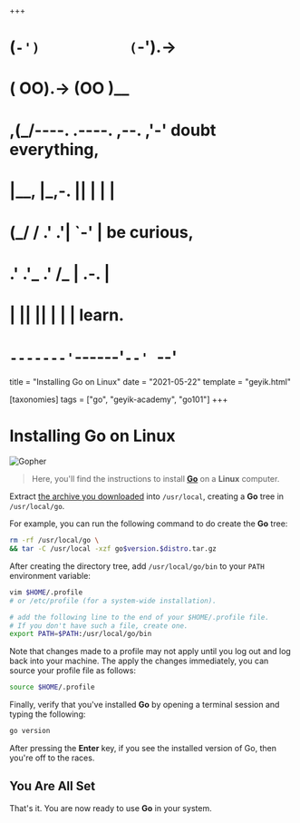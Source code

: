 +++
#   (`-')           (`-').->
#   ( OO).->        (OO )__
# ,(_/----. .----. ,--. ,'-' doubt everything,
# |__,    |\_,-.  ||  | |  |
#  (_/   /    .' .'|  `-'  | be curious,
#  .'  .'_  .'  /_ |  .-.  |
# |       ||      ||  | |  | learn.
# `-------'`------'`--' `--'

title = "Installing Go on Linux"
date = "2021-05-22"
template = "geyik.html"

[taxonomies]
tags = ["go", "geyik-academy", "go101"]
+++

# Installing Go on Linux

![Gopher](/images/size/w1200/2024/03/gopher-linux.png)

> Here, you'll find the instructions to install 
> [**Go**](https://golang.org/ "Go Programming Language") on a 
> **Linux** computer.

Extract [the archive you downloaded](https://golang.org/dl/) into `/usr/local`, creating a **Go** tree in `/usr/local/go`.

For example, you can run the following command to do create the **Go** tree:

```bash
rm -rf /usr/local/go \
&& tar -C /usr/local -xzf go$version.$distro.tar.gz
```

After creating the directory tree, add `/usr/local/go/bin` to your `PATH` environment variable:

```bash
vim $HOME/.profile
# or /etc/profile (for a system-wide installation).

# add the following line to the end of your $HOME/.profile file.
# If you don't have such a file, create one.
export PATH=$PATH:/usr/local/go/bin
```

Note that changes made to a profile may not apply until you log out and log back into your machine. The apply the changes immediately, you can source your profile file as follows:

```bash
source $HOME/.profile
```

Finally, verify that you've installed **Go** by opening a terminal session and typing the following:

```bash
go version
```

After pressing the **Enter** key, if you see the installed version of Go, then you're off to the races.

## You Are All Set

That's it. You are now ready to use **Go** in your system.
